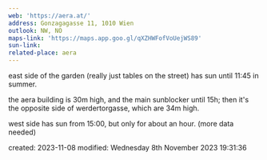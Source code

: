 ```yaml
---
web: 'https://aera.at/'
address: Gonzagagasse 11, 1010 Wien
outlook: NW, NO
maps-link: 'https://maps.app.goo.gl/qXZHWFofVoUejWS89'
sun-link: 
related-place: aera
---
```

east side of the garden (really just tables on the street) has sun until 11:45 in summer.

the aera building is 30m high, and the main sunblocker until 15h;
then it's the opposite side of werdertorgasse, which are 34m high.

west side has sun from 15:00, but only for about an hour. (more data needed)

created: 2023-11-08
modified: Wednesday 8th November 2023 19:31:36

